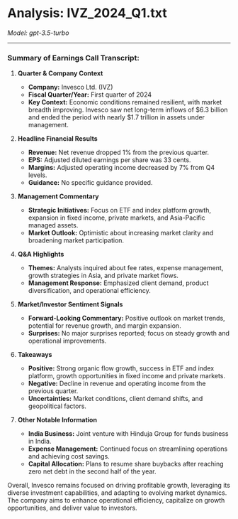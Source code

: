 # Analysis: IVZ_2024_Q1.txt

*Model: gpt-3.5-turbo*

---

### Summary of Earnings Call Transcript:

1. **Quarter & Company Context**
   - **Company:** Invesco Ltd. (IVZ)
   - **Fiscal Quarter/Year:** First quarter of 2024
   - **Key Context:** Economic conditions remained resilient, with market breadth improving. Invesco saw net long-term inflows of $6.3 billion and ended the period with nearly $1.7 trillion in assets under management.

2. **Headline Financial Results**
   - **Revenue:** Net revenue dropped 1% from the previous quarter.
   - **EPS:** Adjusted diluted earnings per share was 33 cents.
   - **Margins:** Adjusted operating income decreased by 7% from Q4 levels.
   - **Guidance:** No specific guidance provided.

3. **Management Commentary**
   - **Strategic Initiatives:** Focus on ETF and index platform growth, expansion in fixed income, private markets, and Asia-Pacific managed assets.
   - **Market Outlook:** Optimistic about increasing market clarity and broadening market participation.

4. **Q&A Highlights**
   - **Themes:** Analysts inquired about fee rates, expense management, growth strategies in Asia, and private market flows.
   - **Management Response:** Emphasized client demand, product diversification, and operational efficiency.

5. **Market/Investor Sentiment Signals**
   - **Forward-Looking Commentary:** Positive outlook on market trends, potential for revenue growth, and margin expansion.
   - **Surprises:** No major surprises reported; focus on steady growth and operational improvements.

6. **Takeaways**
   - **Positive:** Strong organic flow growth, success in ETF and index platform, growth opportunities in fixed income and private markets.
   - **Negative:** Decline in revenue and operating income from the previous quarter.
   - **Uncertainties:** Market conditions, client demand shifts, and geopolitical factors.

7. **Other Notable Information**
   - **India Business:** Joint venture with Hinduja Group for funds business in India.
   - **Expense Management:** Continued focus on streamlining operations and achieving cost savings.
   - **Capital Allocation:** Plans to resume share buybacks after reaching zero net debt in the second half of the year.

Overall, Invesco remains focused on driving profitable growth, leveraging its diverse investment capabilities, and adapting to evolving market dynamics. The company aims to enhance operational efficiency, capitalize on growth opportunities, and deliver value to investors.